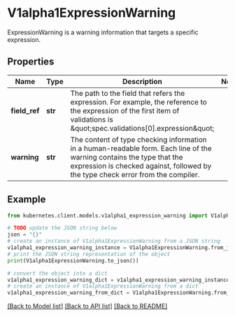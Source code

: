 # V1alpha1ExpressionWarning

ExpressionWarning is a warning information that targets a specific expression.

## Properties

Name | Type | Description | Notes
------------ | ------------- | ------------- | -------------
**field_ref** | **str** | The path to the field that refers the expression. For example, the reference to the expression of the first item of validations is \&quot;spec.validations[0].expression\&quot; | 
**warning** | **str** | The content of type checking information in a human-readable form. Each line of the warning contains the type that the expression is checked against, followed by the type check error from the compiler. | 

## Example

```python
from kubernetes.client.models.v1alpha1_expression_warning import V1alpha1ExpressionWarning

# TODO update the JSON string below
json = "{}"
# create an instance of V1alpha1ExpressionWarning from a JSON string
v1alpha1_expression_warning_instance = V1alpha1ExpressionWarning.from_json(json)
# print the JSON string representation of the object
print(V1alpha1ExpressionWarning.to_json())

# convert the object into a dict
v1alpha1_expression_warning_dict = v1alpha1_expression_warning_instance.to_dict()
# create an instance of V1alpha1ExpressionWarning from a dict
v1alpha1_expression_warning_from_dict = V1alpha1ExpressionWarning.from_dict(v1alpha1_expression_warning_dict)
```
[[Back to Model list]](../README.md#documentation-for-models) [[Back to API list]](../README.md#documentation-for-api-endpoints) [[Back to README]](../README.md)


